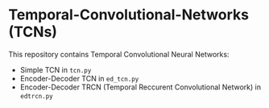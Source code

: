 # Temporal-Convolutional-Networks (TCNs)

This repository contains Temporal Convolutional Neural Networks:
* Simple TCN in ```tcn.py```
* Encoder-Decoder TCN in ```ed_tcn.py```
* Encoder-Decoder TRCN (Temporal Reccurent Convolutional Network) in ```edtrcn.py```

